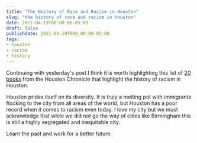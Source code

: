 ```yaml
---
title: "The History of Race and Racism in Houston"
slug: "the history of race and racism in houston"
date: 2021-04-19T08:00:00-05:00
draft: false
publishdate: 2021-04-19T008:00:00-05:00
tags:
- houston
- racism
- history
---
```


Continuing with yesterday's post I think it is worth highlighting this list of [20 books][1] from the Houston Chronicle that highlight the history of racism in Houston. 

Houston prides itself on its diversity. It is truly a melting pot with immigrants flocking to the city from all areas of the world, but Houston has a poor record when it comes to racism even today. I love my city but we must acknowledge that while we did not go the way of cities like Birmingham this is still a highly segregated and inequitable city. 

Learn the past and work for a better future.

[1]: https://www.houstonchronicle.com/local/bayou-city-history/article/books-about-Houston-s-racial-history-15324672.php
